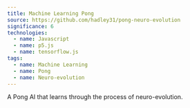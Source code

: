 ```yaml
---
title: Machine Learning Pong
source: https://github.com/hadley31/pong-neuro-evolution
significance: 6
technologies:
  - name: Javascript
  - name: p5.js
  - name: tensorflow.js
tags:
  - name: Machine Learning
  - name: Pong
  - name: Neuro-evolution
---
```


A Pong AI that learns through the process of neuro-evolution.